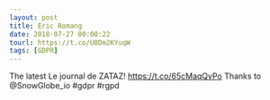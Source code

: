```yaml
---
layout: post
title: Eric Romang
date: 2018-07-27 00:00:22
tourl: https://t.co/U0Dm2KYuqW
tags: [GDPR]
---
```

The latest Le journal de ZATAZ! https://t.co/65cMaqQvPo Thanks to @SnowGlobe_io #gdpr #rgpd